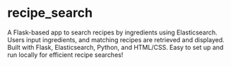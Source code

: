 # recipe_search
A Flask-based app to search recipes by ingredients using Elasticsearch. Users input ingredients, and matching recipes are retrieved and displayed. Built with Flask, Elasticsearch, Python, and HTML/CSS. Easy to set up and run locally for efficient recipe searches!
